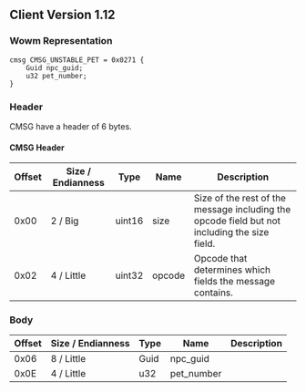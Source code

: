 ## Client Version 1.12

### Wowm Representation
```rust,ignore
cmsg CMSG_UNSTABLE_PET = 0x0271 {
    Guid npc_guid;    
    u32 pet_number;    
}

```
### Header
CMSG have a header of 6 bytes.

#### CMSG Header
| Offset | Size / Endianness | Type   | Name   | Description |
| ------ | ----------------- | ------ | ------ | ----------- |
| 0x00   | 2 / Big           | uint16 | size   | Size of the rest of the message including the opcode field but not including the size field.|
| 0x02   | 4 / Little        | uint32 | opcode | Opcode that determines which fields the message contains.|
### Body
| Offset | Size / Endianness | Type | Name | Description |
| ------ | ----------------- | ---- | ---- | ----------- |
| 0x06 | 8 / Little | Guid | npc_guid |  |
| 0x0E | 4 / Little | u32 | pet_number |  |
